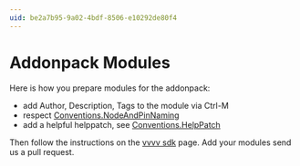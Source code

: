 ```yaml
---
uid: be2a7b95-9a02-4bdf-8506-e10292de80f4
---
```


# Addonpack Modules
Here is how you prepare modules for the addonpack:  

* add Author, Description, Tags to the module via Ctrl-M  
* respect [Conventions.NodeAndPinNaming](xref:db8592a2-03c3-4e8c-a540-d11df5e83078)  
* add a helpful helppatch, see [Conventions.HelpPatch](xref:07824e2d-da59-4df0-9f49-a143dc0f7625)  

Then follow the instructions on the [vvvv sdk](xref:51377b2d-17a4-4b5f-b0c1-eb2cc11fe251) page. Add your modules send us a pull request.